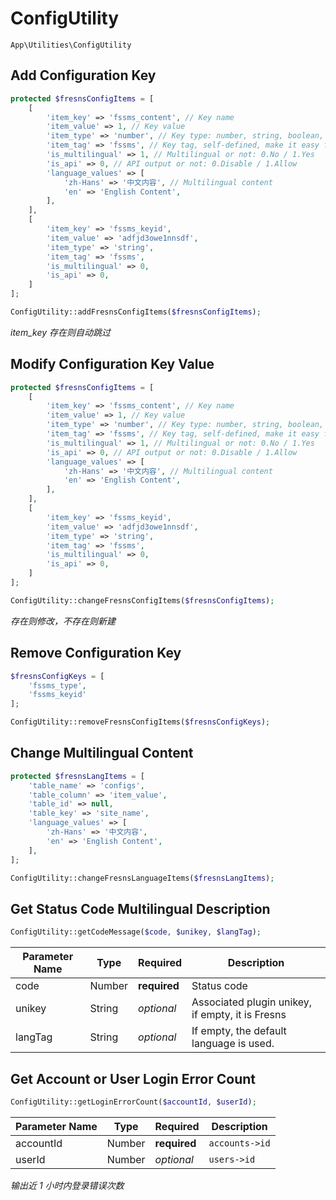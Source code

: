 # ConfigUtility

`App\Utilities\ConfigUtility`

## Add Configuration Key

```php
protected $fresnsConfigItems = [
    [
        'item_key' => 'fssms_content', // Key name
        'item_value' => 1, // Key value
        'item_type' => 'number', // Key type: number, string, boolean, array, object, file, plugin, plugins
        'item_tag' => 'fssms', // Key tag, self-defined, make it easy for you to get all the configuration items of a tag in bulk
        'is_multilingual' => 1, // Multilingual or not: 0.No / 1.Yes
        'is_api' => 0, // API output or not: 0.Disable / 1.Allow
        'language_values' => [
            'zh-Hans' => '中文内容', // Multilingual content
            'en' => 'English Content',
        ],
    ],
    [
        'item_key' => 'fssms_keyid',
        'item_value' => 'adfjd3owe1nnsdf',
        'item_type' => 'string',
        'item_tag' => 'fssms',
        'is_multilingual' => 0,
        'is_api' => 0,
    ]
];

ConfigUtility::addFresnsConfigItems($fresnsConfigItems);
```

*item_key 存在则自动跳过*

## Modify Configuration Key Value

```php
protected $fresnsConfigItems = [
    [
        'item_key' => 'fssms_content', // Key name
        'item_value' => 1, // Key value
        'item_type' => 'number', // Key type: number, string, boolean, array, object, file, plugin, plugins
        'item_tag' => 'fssms', // Key tag, self-defined, make it easy for you to get all the configuration items of a tag in bulk
        'is_multilingual' => 1, // Multilingual or not: 0.No / 1.Yes
        'is_api' => 0, // API output or not: 0.Disable / 1.Allow
        'language_values' => [
            'zh-Hans' => '中文内容', // Multilingual content
            'en' => 'English Content',
        ],
    ],
    [
        'item_key' => 'fssms_keyid',
        'item_value' => 'adfjd3owe1nnsdf',
        'item_type' => 'string',
        'item_tag' => 'fssms',
        'is_multilingual' => 0,
        'is_api' => 0,
    ]
];

ConfigUtility::changeFresnsConfigItems($fresnsConfigItems);
```

*存在则修改，不存在则新建*

## Remove Configuration Key

```php
$fresnsConfigKeys = [
    'fssms_type',
    'fssms_keyid'
];

ConfigUtility::removeFresnsConfigItems($fresnsConfigKeys);
```

## Change Multilingual Content

```php
protected $fresnsLangItems = [
    'table_name' => 'configs',
    'table_column' => 'item_value',
    'table_id' => null,
    'table_key' => 'site_name',
    'language_values' => [
        'zh-Hans' => '中文内容',
        'en' => 'English Content',
    ],
];

ConfigUtility::changeFresnsLanguageItems($fresnsLangItems);
```

## Get Status Code Multilingual Description

```php
ConfigUtility::getCodeMessage($code, $unikey, $langTag);
```
| Parameter Name | Type | Required | Description |
| --- | --- | --- | --- |
| code | Number | **required** | Status code |
| unikey | String | *optional* | Associated plugin unikey, if empty, it is Fresns |
| langTag | String | *optional* | If empty, the default language is used. |

## Get Account or User Login Error Count

```php
ConfigUtility::getLoginErrorCount($accountId, $userId);
```
| Parameter Name | Type | Required | Description |
| --- | --- | --- | --- |
| accountId | Number | **required** | `accounts->id` |
| userId | Number | *optional* | `users->id` |

*输出近 1 小时内登录错误次数*
